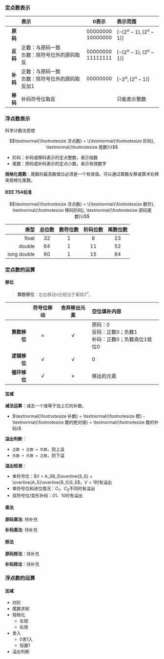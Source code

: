 
### 定点数表示

|          | 表示                                                 | $0$表示                  | 表示范围              |
| -------: | :--------------------------------------------------- | ------------------------ | :-------------------- |
| **原码** |                                                      | $00000000$<br>$10000000$ | $[-(2^n-1), (2^n-1)]$ |
| **反码** | 正数：与原码一致<br>负数：除符号位外的原码取反       | $00000000$<br>$11111111$ | $[-(2^n-1), (2^n-1)]$ |
| **补码** | 正数：与原码一致<br/>负数：除符号位外的原码取反加$1$ | $00000000$               | $[-2^n, (2^n-1)]$     |
| **移码** | 补码符号位取反                                       |                          | 只能表示整数          |

### 浮点数表示

科学计数法思想

$$\textnormal{\footnotesize 浮点数} = \{\textnormal{\footnotesize 阶码}, \textnormal{\footnotesize 尾数}\}$$

- 阶码：补码或移码表示的定点整数，表示指数
- 尾数：原码或补码表示的定点小数，表示有效数字

**规格化尾数**：尾数的最高数值位必须是一个有效值。可以通过算数左移或算术右移来规格化尾数。

#### IEEE 754标准

$$\textnormal{\footnotesize 浮点数} = \{\textnormal{\footnotesize 数符}, \textnormal{\footnotesize 移码阶码}, \textnormal{\footnotesize 原码尾数}\}$$

|类型| 总位数 | 数符位数 | 阶码位数 | 尾数位数 |
| -: | :-: | :-: | :-: | :-: |
| float | 32 | 1 | 8 | 23 |
| double | 64 | 1 | 11 | 52 |
| long double | 80 | 1 | 15 | 64 |

### 定点数的运算

#### 移位

>**算数移位**：左右移动$n$位相当于乘除$2^n$。

|              | 符号位移动 | 舍弃移出元素 | 空位填补内容                                                 |
| -----------: | :--------: | :----------: | :----------------------------------------------------------- |
| **算数移位** |     ×      |      √       | 原码：$0$<br>反码：正数$0$；负数$1$<br>补码：正数$0$；负数高位$1$低位$0$ |
| **逻辑移位** |     √      |      √       | $0$                                                          |
| **循环移位** |     √      |      ×       | 移出的元素                                                   |

#### 加减

**减法运算**：减去一个值等于加上它的补数。

- $\textnormal{\footnotesize 补数} = \textnormal{\footnotesize 模} - \textnormal{\footnotesize 数的绝对值} = \textnormal{\footnotesize 数的补码}$

**溢出判断**：

- `正数 + 正数 = 负数`，则上溢
- `负数 + 负数 = 正数`，则下溢

**溢出检测**：

- 单符号位：$V = A_SB_S\overline{S_S} + \overline{A_S}\overline{B_S}S_S$，$V=1$时有溢出
- 单符号位和进位情况：$C_1$、$C_S$不同时有溢出
- 双符号位/变形补码：$01$、$10$时有溢出

#### 乘法

**原码乘法**: 待补充

**补码乘法**: 待补充

#### 除法

**原码除法**：待补充

**补码除法**：待补充

### 浮点数的运算

#### 加减

- 对阶
- 尾数求和
- 规格化
  - 左规
  - 右规
- 舍入
  - 0舍1入
  - 恒置1
- 溢出判断
